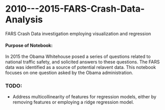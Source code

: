 # 2010---2015-FARS-Crash-Data-Analysis
FARS Crash Data investigation employing visualization and regression

#### Purpose of Notebook:

In 2015 the Obama Whitehouse posed a series of questions related to national traffic safety, and solicited answers to these questions. The FARS data was identified as a source of potential relavent data. This notebook focuses on one question asked by the Obama administration.

### TODO:

- Address multicollinearity of features for regression models, either by removing features or employing a ridge regression model.

